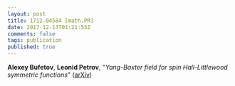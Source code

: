 ```yaml
---
layout: post
title: 1712.04584 [math.PR]
date: 2017-12-13T01:21:53Z
comments: false
tags: publication
published: true
---
```


<b>Alexey Bufetov</b>, <b>Leonid Petrov</b>, "<i>Yang-Baxter field for spin Hall-Littlewood symmetric functions</i>" ([arXiv](http://arxiv.org/abs/1712.04584v1))
